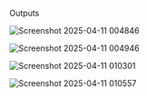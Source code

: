 Outputs

![Screenshot 2025-04-11 004846](https://github.com/user-attachments/assets/39fb115f-71d0-481a-b8d6-cad0332b2e18)

![Screenshot 2025-04-11 004946](https://github.com/user-attachments/assets/168ae4fb-2149-4df5-8feb-f8e37207089c)

![Screenshot 2025-04-11 010301](https://github.com/user-attachments/assets/f73c9d9a-622c-4cb7-b9f8-34370b9b40d9)

![Screenshot 2025-04-11 010557](https://github.com/user-attachments/assets/56ef035e-b1b3-4b78-90e0-eb7087537950)
